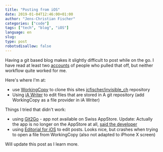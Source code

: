 ```yaml
---
title: "Posting from iOS"
date: 2019-01-04T12:46:00+01:00
author: "Jens-Christian Fischer"
categories: ["code"]
tags: ["tech", "blog", "iOS"]
language: en
slug:
type: post
robotsdisallow: false
---
```


Having a git based blog makes it slightly 
difficult to post while on the go. 
I have read at least two [accounts](https://schnuddelhuddel.de/switching-from-wordpress-to-hugo/)  of people who pulled that off, but neither workflow quite worked for me.

Here's where I'm at:

* use [WorkingCopy](https://workingcopyapp.com) to clone this sites [jcfischer/invisible_ch](https://github.com/jcfischer/invisible_ch) repository 
* Using [iA Writer](https://ia.net/writer) to edit files that are stored in A git repository (add WorkingCopy as a file provider in iA Writer)

Things I tried that didn't work: 

* using [Git2Go](https://git2go.com/) - app not available on Swiss AppStore. Update: Actually the app is no longer 
  on the AppStore at all, [said the developer](https://twitter.com/pietbrauer/status/1081158855608946688)
* using [Editorial for iOS](https://omz-software.com/editorial/) to edit posts. Looks nice, but crashes when trying to open a file from WorkingCopy (also not adapted to iPhone X screen)

Will update this post as I learn more. 
